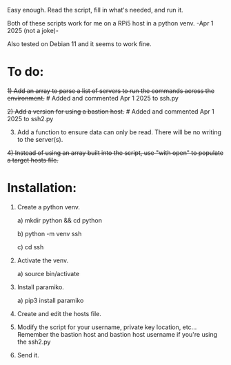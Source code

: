 Easy enough.  Read the script, fill in what's needed, and run it.

Both of these scripts work for me on a RPi5 host in a python venv. -Apr 1 2025 (not a joke)-

Also tested on Debian 11 and it seems to work fine.


# To do:

~~1) Add an array to parse a list of servers to run the commands across the environment.~~  # Added and commented Apr 1 2025 to ssh.py

~~2) Add a version for using a bastion host.~~  # Added and commented Apr 1 2025 to ssh2.py

3) Add a function to ensure data can only be read.  There will be no writing to the server(s).

~~4) Instead of using an array built into the script, use "with open" to populate a target hosts file.~~




# Installation:

1) Create a python venv.
   
   a) mkdir python && cd python

   b) python -m venv ssh

   c) cd ssh

3) Activate the venv.

   a) source bin/activate

4) Install paramiko.

   a) pip3 install paramiko

5) Create and edit the hosts file.

6) Modify the script for your username, private key location, etc...  Remember the bastion host and bastion host username if you're using the ssh2.py

7) Send it.

